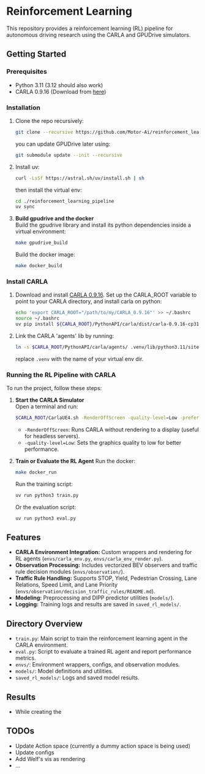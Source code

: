 # Reinforcement Learning

This repository provides a reinforcement learning (RL) pipeline for autonomous driving research using the CARLA and GPUDrive simulators.

## Getting Started

### Prerequisites

- Python 3.11 (3.12 should also work)
- CARLA 0.9.16 (Download from [here](https://github.com/carla-simulator/carla/releases/tag/0.9.16/))

### Installation

1. Clone the repo recursively:
    ```bash
    git clone --recursive https://github.com/Motor-Ai/reinforcement_learning_pipeline.git
    ```
    you can update GPUDrive later using:
    ```bash
    git submodule update --init --recursive
    ```


2. Install uv:
    ```bash
    curl -LsSf https://astral.sh/uv/install.sh | sh
    ```
    then install the virtual env:
    ```bash
    cd ./reinforcement_learning_pipeline
    uv sync
    ```


2. **Build gpudrive and the docker**  
   Build the gpudrive library and install its python dependencies inside a virtual environment:
    ```bash
    make gpudrive_build
    ```
   Build the docker image:
    ```bash
    make docker_build
    ```

### Install CARLA

1. Download and install [CARLA 0.9.16](https://github.com/carla-simulator/carla/releases/tag/0.9.16/). Set up the CARLA_ROOT variable to point to your CARLA directory, and install carla on python:
    ```bash
    echo 'export CARLA_ROOT="/path/to/my/CARLA_0.9.16"' >> ~/.bashrc
    source ~/.bashrc
    uv pip install ${CARLA_ROOT}/PythonAPI/carla/dist/carla-0.9.16-cp311-cp311-manylinux_2_31_x86_64.whl
    ```

2. Link the CARLA 'agents' lib by running:

    ```bash
    ln -s $CARLA_ROOT/PythonAPI/carla/agents/ .venv/lib/python3.11/site-packages/
    ```

    replace `.venv` with the name of your virtual env dir.


### Running the RL Pipeline with CARLA

To run the project, follow these steps:

1. **Start the CARLA Simulator**  
    Open a terminal and run:
    ```bash
    $CARLA_ROOT/CarlaUE4.sh -RenderOffScreen -quality-level=Low -prefernvidia
    ```
    - `-RenderOffScreen`: Runs CARLA without rendering to a display (useful for headless servers).
    - `-quality-level=Low`: Sets the graphics quality to low for better performance.

2. **Train or Evaluate the RL Agent**
    Run the docker:
    ```bash
    make docker_run
    ```
    Run the training script:
    ```bash
    uv run python3 train.py
    ```
    Or the evaluation script:
    ```bash
    uv run python3 eval.py
    ```

## Features

- **CARLA Environment Integration:** Custom wrappers and rendering for RL agents (`envs/carla_env.py`, `envs/carla_env_render.py`).
- **Observation Processing:** Includes vectorized BEV observers and traffic rule decision modules (`envs/observation/`).
- **Traffic Rule Handling:** Supports STOP, Yield, Pedestrian Crossing, Lane Relations, Speed Limit, and Lane Priority (`envs/observation/decision_traffic_rules/README.md`).
- **Modeling:** Preprocessing and DIPP predictor utilities (`models/`).
- **Logging:** Training logs and results are saved in `saved_rl_models/`.

## Directory Overview
- `train.py`: Main script to train the reinforcement learning agent in the CARLA environment.
- `eval.py`: Script to evaluate a trained RL agent and report performance metrics.
- `envs/`: Environment wrappers, configs, and observation modules.
- `models/`: Model definitions and utilities.
- `saved_rl_models/`: Logs and saved model results.

## Results

- While creating the 

## TODOs

- Update Action space (currently a dummy action space is being used)
- Update configs
- Add Welf's vis as rendering
- ...